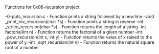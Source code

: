 Functions for 0x08-recursion project

-0-puts_recursion.c - Function prints a string followed by a new line
-void _print_rev_recursion(char *s) - Function prints a string in reverse
-int _strlen_recursion(char *s) - Function returns the length of a string
-int factorial(int n) -  Function returns the factorial of a given number
-int _pow_recursion(int x, int y) - Function returns the value of x raised to the power of y
-int _sqrt_recursion(int n) -  Function returns the natural square root of a number
